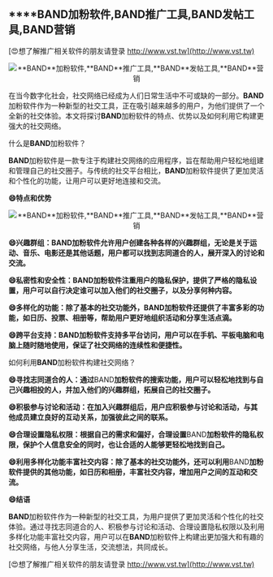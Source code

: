 ## ****BAND**加粉软件,**BAND**推广工具,**BAND**发帖工具,**BAND**营销**

[😍想了解推广相关软件的朋友请登录 http://www.vst.tw](http://www.vst.tw)

 <center><img src="https://vst.tw/MP4/tuiguang/png/6.png" alt="**BAND**加粉软件,**BAND**推广工具,**BAND**发帖工具,**BAND**营销"></center>

在当今数字化社会，社交网络已经成为人们日常生活中不可或缺的一部分。**BAND**加粉软件作为一种新型的社交工具，正在吸引越来越多的用户，为他们提供了一个全新的社交体验。本文将探讨**BAND**加粉软件的特点、优势以及如何利用它构建更强大的社交网络。

什么是**BAND**加粉软件？

**BAND**加粉软件是一款专注于构建社交网络的应用程序，旨在帮助用户轻松地组建和管理自己的社交圈子。与传统的社交平台相比，**BAND**加粉软件提供了更加灵活和个性化的功能，让用户可以更好地连接和交流。

**😄特点和优势**

 <center><img src="https://vst.tw/MP4/tuiguang/png/7.png" alt="**BAND**加粉软件,**BAND**推广工具,**BAND**发帖工具,**BAND**营销"></center>

**😄兴趣群组：**BAND**加粉软件允许用户创建各种各样的兴趣群组，无论是关于运动、音乐、电影还是其他话题，用户都可以找到志同道合的人，展开深入的讨论和交流。**

**😄私密性和安全性：**BAND**加粉软件注重用户的隐私保护，提供了严格的隐私设置，用户可以自行决定谁可以加入他们的社交圈子，以及分享何种内容。**

**😄多样化的功能：除了基本的社交功能外，**BAND**加粉软件还提供了丰富多彩的功能，如日历、投票、相册等，帮助用户更好地组织活动和分享生活点滴。**

**😄跨平台支持：**BAND**加粉软件支持多平台访问，用户可以在手机、平板电脑和电脑上随时随地使用，保证了社交网络的连续性和便捷性。**

如何利用**BAND**加粉软件构建社交网络？

**😄寻找志同道合的人：通过**BAND**加粉软件的搜索功能，用户可以轻松地找到与自己兴趣相投的人，并加入他们的兴趣群组，拓展自己的社交圈子。**

**😄积极参与讨论和活动：在加入兴趣群组后，用户应积极参与讨论和活动，与其他成员建立良好的互动关系，加强彼此之间的联系。**

**😄合理设置隐私权限：根据自己的需求和偏好，合理设置**BAND**加粉软件的隐私权限，保护个人信息安全的同时，也让合适的人能够更轻松地找到自己。**

**😄利用多样化功能丰富社交内容：除了基本的社交功能外，还可以利用**BAND**加粉软件提供的其他功能，如日历和相册，丰富社交内容，增加用户之间的互动和交流。**

**😄结语**

**BAND**加粉软件作为一种新型的社交工具，为用户提供了更加灵活和个性化的社交体验。通过寻找志同道合的人、积极参与讨论和活动、合理设置隐私权限以及利用多样化功能丰富社交内容，用户可以在**BAND**加粉软件上构建出更加强大和有趣的社交网络，与他人分享生活，交流想法，共同成长。

[😍想了解推广相关软件的朋友请登录 http://www.vst.tw](http://www.vst.tw)



